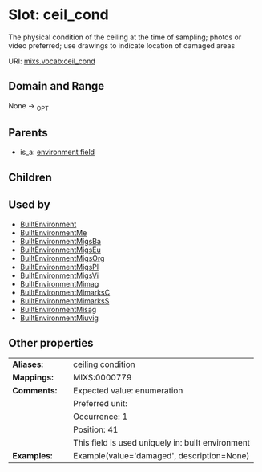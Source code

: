 
# Slot: ceil_cond


The physical condition of the ceiling at the time of sampling; photos or video preferred; use drawings to indicate location of damaged areas

URI: [mixs.vocab:ceil_cond](https://w3id.org/mixs/vocab/ceil_cond)


## Domain and Range

None ->  <sub>OPT</sub> 

## Parents

 *  is_a: [environment field](environment_field.md)

## Children


## Used by

 * [BuiltEnvironment](BuiltEnvironment.md)
 * [BuiltEnvironmentMe](BuiltEnvironmentMe.md)
 * [BuiltEnvironmentMigsBa](BuiltEnvironmentMigsBa.md)
 * [BuiltEnvironmentMigsEu](BuiltEnvironmentMigsEu.md)
 * [BuiltEnvironmentMigsOrg](BuiltEnvironmentMigsOrg.md)
 * [BuiltEnvironmentMigsPl](BuiltEnvironmentMigsPl.md)
 * [BuiltEnvironmentMigsVi](BuiltEnvironmentMigsVi.md)
 * [BuiltEnvironmentMimag](BuiltEnvironmentMimag.md)
 * [BuiltEnvironmentMimarksC](BuiltEnvironmentMimarksC.md)
 * [BuiltEnvironmentMimarksS](BuiltEnvironmentMimarksS.md)
 * [BuiltEnvironmentMisag](BuiltEnvironmentMisag.md)
 * [BuiltEnvironmentMiuvig](BuiltEnvironmentMiuvig.md)

## Other properties

|  |  |  |
| --- | --- | --- |
| **Aliases:** | | ceiling condition |
| **Mappings:** | | MIXS:0000779 |
| **Comments:** | | Expected value: enumeration |
|  | | Preferred unit:  |
|  | | Occurrence: 1 |
|  | | Position: 41 |
|  | | This field is used uniquely in: built environment |
| **Examples:** | | Example(value='damaged', description=None) |

